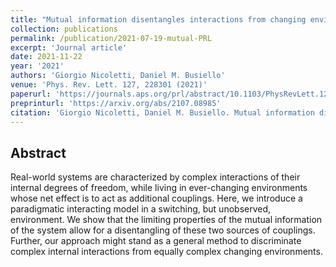 ```yaml
---
title: "Mutual information disentangles interactions from changing environments"
collection: publications
permalink: /publication/2021-07-19-mutual-PRL
excerpt: 'Journal article'
date: 2021-11-22
year: '2021'
authors: 'Giorgio Nicoletti, Daniel M. Busiello'
venue: 'Phys. Rev. Lett. 127, 228301 (2021)'
paperurl: 'https://journals.aps.org/prl/abstract/10.1103/PhysRevLett.127.228301'
preprinturl: 'https://arxiv.org/abs/2107.08985'
citation: 'Giorgio Nicoletti, Daniel M. Busiello. Mutual information disentangles interactions from changing environments. Phys. Rev. Lett. 127, 228301 (2021).'
---
```


## Abstract
Real-world systems are characterized by complex interactions of their internal degrees of freedom, while living in ever-changing environments whose net effect is to act as additional couplings. Here, we introduce a paradigmatic interacting model in a switching, but unobserved, environment. We show that the limiting properties of the mutual information of the system allow for a disentangling of these two sources of couplings. Further, our approach might stand as a general method to discriminate complex internal interactions from equally complex changing environments.
